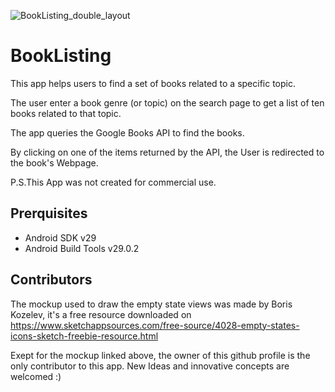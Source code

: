![BookListing_double_layout](https://user-images.githubusercontent.com/48886200/73867650-d1426280-4825-11ea-8fe6-fc4947c11a01.png)

# BookListing

This app helps users to find a set of books related to a specific topic.

The user enter a book genre (or topic) on the search page to get a list of ten books related to that topic. 

The app queries the Google Books API to find the books.  
 
By clicking on one of the items returned by the API, the User is redirected 
to the book's Webpage.

P.S.This App was not created for commercial use.

## Prerquisites 

* Android SDK v29
* Android Build Tools v29.0.2

## Contributors 

The mockup used to draw the empty state views was made by Boris Kozelev, it's a free resource downloaded on 
https://www.sketchappsources.com/free-source/4028-empty-states-icons-sketch-freebie-resource.html 

Exept for the mockup linked above, the owner of this github profile is the only contributor to this app. New Ideas and innovative concepts are welcomed :)
